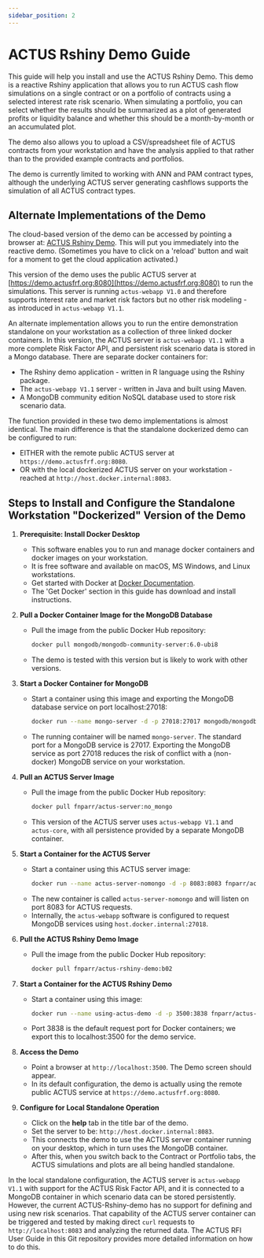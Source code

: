 ```yaml
---
sidebar_position: 2
---
```


# ACTUS Rshiny Demo Guide

This guide will help you install and use the ACTUS Rshiny Demo. This demo is a reactive Rshiny application that allows you to run ACTUS cash flow simulations on a single contract or on a portfolio of contracts using a selected interest rate risk scenario. When simulating a portfolio, you can select whether the results should be summarized as a plot of generated profits or liquidity balance and whether this should be a month-by-month or an accumulated plot.

The demo also allows you to upload a CSV/spreadsheet file of ACTUS contracts from your workstation and have the analysis applied to that rather than to the provided example contracts and portfolios.

The demo is currently limited to working with ANN and PAM contract types, although the underlying ACTUS server generating cashflows supports the simulation of all ACTUS contract types.

## Alternate Implementations of the Demo

The cloud-based version of the demo can be accessed by pointing a browser at: [ACTUS Rshiny Demo](https://dadfir3.shinyapps.io/DaDFiR3demo/). This will put you immediately into the reactive demo. (Sometimes you have to click on a 'reload' button and wait for a moment to get the cloud application activated.)

This version of the demo uses the public ACTUS server at [https://demo.actusfrf.org:8080](https://demo.actusfrf.org:8080) to run the simulations. This server is running `actus-webapp V1.0` and therefore supports interest rate and market risk factors but no other risk modeling - as introduced in `actus-webapp V1.1`.

An alternate implementation allows you to run the entire demonstration standalone on your workstation as a collection of three linked docker containers. In this version, the ACTUS server is `actus-webapp V1.1` with a more complete Risk Factor API, and persistent risk scenario data is stored in a Mongo database. There are separate docker containers for:

- The Rshiny demo application - written in R language using the Rshiny package.
- The `actus-webapp V1.1` server - written in Java and built using Maven.
- A MongoDB community edition NoSQL database used to store risk scenario data.

The function provided in these two demo implementations is almost identical. The main difference is that the standalone dockerized demo can be configured to run:

- EITHER with the remote public ACTUS server at `https://demo.actusfrf.org:8080`.
- OR with the local dockerized ACTUS server on your workstation - reached at `http://host.docker.internal:8083`.

## Steps to Install and Configure the Standalone Workstation "Dockerized" Version of the Demo

1. **Prerequisite: Install Docker Desktop**

   - This software enables you to run and manage docker containers and docker images on your workstation.
   - It is free software and available on macOS, MS Windows, and Linux workstations.
   - Get started with Docker at [Docker Documentation](https://docs.docker.com/get-started/hands-on-overview/).
   - The 'Get Docker' section in this guide has download and install instructions.

2. **Pull a Docker Container Image for the MongoDB Database**

   - Pull the image from the public Docker Hub repository:
     ```bash
     docker pull mongodb/mongodb-community-server:6.0-ubi8
     ```
   - The demo is tested with this version but is likely to work with other versions.

3. **Start a Docker Container for MongoDB**

   - Start a container using this image and exporting the MongoDB database service on port localhost:27018:
     ```bash
     docker run --name mongo-server -d -p 27018:27017 mongodb/mongodb-community-server:6.0-ubi8
     ```
   - The running container will be named `mongo-server`. The standard port for a MongoDB service is 27017. Exporting the MongoDB service as port 27018 reduces the risk of conflict with a (non-docker) MongoDB service on your workstation.

4. **Pull an ACTUS Server Image**

   - Pull the image from the public Docker Hub repository:
     ```bash
     docker pull fnparr/actus-server:no_mongo
     ```
   - This version of the ACTUS server uses `actus-webapp V1.1` and `actus-core`, with all persistence provided by a separate MongoDB container.

5. **Start a Container for the ACTUS Server**

   - Start a container using this ACTUS server image:
     ```bash
     docker run --name actus-server-nomongo -d -p 8083:8083 fnparr/actus-server:no_mongo
     ```
   - The new container is called `actus-server-nomongo` and will listen on port 8083 for ACTUS requests.
   - Internally, the `actus-webapp` software is configured to request MongoDB services using `host.docker.internal:27018`.

6. **Pull the ACTUS Rshiny Demo Image**

   - Pull the image from the public Docker Hub repository:
     ```bash
     docker pull fnparr/actus-rshiny-demo:b02
     ```

7. **Start a Container for the ACTUS Rshiny Demo**

   - Start a container using this image:
     ```bash
     docker run --name using-actus-demo -d -p 3500:3838 fnparr/actus-rshiny-demo:b02
     ```
   - Port 3838 is the default request port for Docker containers; we export this to localhost:3500 for the demo service.

8. **Access the Demo**

   - Point a browser at `http://localhost:3500`. The Demo screen should appear.
   - In its default configuration, the demo is actually using the remote public ACTUS service at `https://demo.actusfrf.org:8080`.

9. **Configure for Local Standalone Operation**
   - Click on the **help** tab in the title bar of the demo.
   - Set the server to be: `http://host.docker.internal:8083`.
   - This connects the demo to use the ACTUS server container running on your desktop, which in turn uses the MongoDB container.
   - After this, when you switch back to the Contract or Portfolio tabs, the ACTUS simulations and plots are all being handled standalone.

In the local standalone configuration, the ACTUS server is `actus-webapp V1.1` with support for the ACTUS Risk Factor API, and it is connected to a MongoDB container in which scenario data can be stored persistently. However, the current ACTUS-Rshiny-demo has no support for defining and using new risk scenarios. That capability of the ACTUS server container can be triggered and tested by making direct `curl` requests to `http://localhost:8083` and analyzing the returned data. The ACTUS RFI User Guide in this Git repository provides more detailed information on how to do this.
